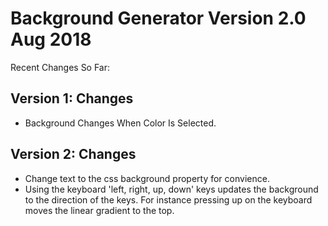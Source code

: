 # Background Generator Version 2.0 Aug 2018

Recent Changes So Far:

## Version 1: Changes

- Background Changes When Color Is Selected.

## Version 2: Changes

- Change text to the css background property for convience.
- Using the keyboard 'left, right, up, down' keys updates the background
  to the direction of the keys. For instance pressing up on the keyboard
  moves the linear gradient to the top.

